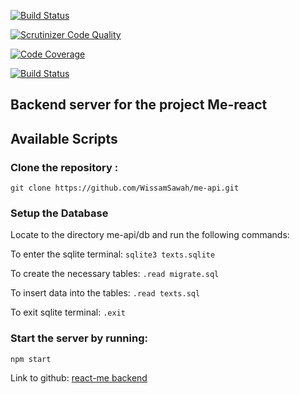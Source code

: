 [![Build Status](https://travis-ci.org/WissamSawah/me-api.svg?branch=master)](https://travis-ci.org/WissamSawah/me-api)

[![Scrutinizer Code Quality](https://scrutinizer-ci.com/g/WissamSawah/me-api/badges/quality-score.png?b=master)](https://scrutinizer-ci.com/g/WissamSawah/me-api/?branch=master)

[![Code Coverage](https://scrutinizer-ci.com/g/WissamSawah/me-api/badges/coverage.png?b=master)](https://scrutinizer-ci.com/g/WissamSawah/me-api/?branch=master)

[![Build Status](https://scrutinizer-ci.com/g/WissamSawah/me-api/badges/build.png?b=master)](https://scrutinizer-ci.com/g/WissamSawah/me-api/build-status/master)

## Backend server for the project Me-react

## Available Scripts

### Clone the repository :
`git clone https://github.com/WissamSawah/me-api.git`

### Setup the Database

Locate to the directory me-api/db and run the following commands:

To enter the sqlite terminal:
`sqlite3 texts.sqlite`

To create the necessary tables:
`.read migrate.sql`

To insert data into the tables:
`.read texts.sql`

To exit sqlite terminal:
`.exit`

### Start the server by running:
`npm start`


Link to github: [react-me backend](https://github.com/WissamSawah/me-api)
